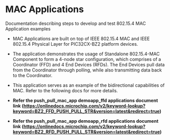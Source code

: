 # MAC Applications
Documentation describing steps to develop and test 802.15.4 MAC Application examples

- MAC Applications are built on top of IEEE 802.15.4 MAC and IEEE 802.15.4 Physical Layer for PIC32CX-BZ2 platform devices.
- The application demonstrates the usage of Standalone 802.15.4-MAC Component to form a 4-node star configuration, which comprises of a Coordinator (FFD) and 4 End Devices (RFDs). The End Devices pull data from the Coordinator through polling, while also transmitting data back to the Coordinator.
- This application serves as an example of the bidirectional capabilities of MAC. Refer to the following docs for more details.

-   **Refer the push_pull_mac_app demoapp_ffd applications document link (https://onlinedocs.microchip.com/v2/keyword-lookup?keyword=BZ2_FFD_PUSH_PULL_STR&version=latest&redirect=true)**
-   **Refer the push_pull_mac_app demoapp_rfd applications document link (https://onlinedocs.microchip.com/v2/keyword-lookup?keyword=BZ2_RFD_PUSH_PULL_STR&version=latest&redirect=true)**
